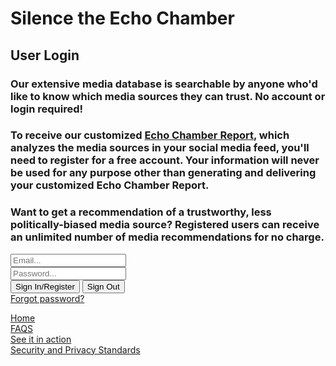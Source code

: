 <!--This code was lifted from a firebase how-to-guide https://howtofirebase.com/firebase-authentication-for-web-d58aad62cf6d-->


<html>

<head>
  <title>Silence the Echo Chamber</title>
</head>

<body>
  <form>
  <h1>Silence the Echo Chamber</h1>
  <h2>User Login</h2>
    <h3>
      Our extensive media database is searchable by anyone who'd like to know which media sources they can trust.  No account or login required!
    </h3>
    <h3>
      To receive our customized <a href="https://silencetheecho.github.io/SilenceTheEcho/search">Echo Chamber Report</a>, which analyzes the media sources in your social media feed, you'll need to register for a free account.  Your information will never be used for any purpose other than generating and delivering your customized Echo Chamber Report.
    </h3>
    <h3>
      Want to get a recommendation of a trustworthy, less politically-biased media source?  Registered users can receive an unlimited number of media recommendations for no charge.
    </h3>
    <div>
      <input id="email" type="text" placeholder="Email...">
    </div>
    <div>
      <input id="password" type="password" placeholder="Password...">
    </div>
    <div>
      <button id="sign-in">Sign In/Register</button>
      <button id="sign-out">Sign Out</button>
    </div>
     <a href="https://silencetheecho.github.io/SilenceTheEcho/forgotPassword">Forgot password?</a> 
  </form>

  <!--Include firebase.js  -->
  
<script src="https://www.gstatic.com/firebasejs/4.6.2/firebase.js"></script>
<script>
  // Initialize Firebase
  var config = {
    apiKey: "AIzaSyAbBnEsH-88WhhZqjG0xczXXriqvYRA_y4",
    authDomain: "silencetheecho-efa5e.firebaseapp.com",
    databaseURL: "https://silencetheecho-efa5e.firebaseio.com",
    projectId: "silencetheecho-efa5e",
    storageBucket: "silencetheecho-efa5e.appspot.com",
    messagingSenderId: "765642044089"
  };
  firebase.initializeApp(config);
</script>
  
  <!--Handle auth events-->
  <script>
    firebase.auth().onAuthStateChanged(function(user) {
      window.user = user;
      // Step 1:
      //  If no user, sign in anonymously with firebase.auth().signInAnonymously()
      //  If there is a user, log out out user details for debugging purposes.
    });
  </script>

  <!--Handle page events-->
  <script>
    document.querySelector('#sign-in').addEventListener('click', function(e) {
      e.preventDefault();
      e.stopPropagation();
      var email = document.querySelector('#email').value;
      var password = document.querySelector('#password').value
      var credential = firebase.auth.EmailAuthProvider.credential(email, password);
      var auth = firebase.auth();
      var currentUser = auth.currentUser;
   //   firebase.auth().signIn(); //added this (DEM)
      firebase.auth.emailAuthProvider.credential(emailInput.value, passwordInput.value);//added this (DEM)
      firebase.auth.signInWithCredential(credential);//added this (DEM)
      // Step 2
      //  Get a credential with firebase.auth.emailAuthProvider.credential(emailInput.value, passwordInput.value)
      //  If there is no current user, log in with auth.signInWithCredential(credential)
      //  If there is a current user an it's anonymous, atttempt to link the new user with firebase.auth().currentUser.link(credential)
      //  The user link will fail if the user has already been created, so catch the error and sign in.
    });
    document.querySelector('#sign-out').addEventListener('click', function(e) {
      e.preventDefault();
      e.stopPropagation();
      firebase.auth().signOut();
    });
  </script>
<div>
     <a href="https://silencetheecho.github.io/SilenceTheEcho">Home</a>  
</div>
<div>
     <a href="https://silencetheecho.github.io/SilenceTheEcho/faqs">FAQS</a>  
</div>
<div>
     <a href="https://silencetheecho.github.io/SilenceTheEcho/search">See it in action</a>  
</div>
<div>
     <a href="https://silencetheecho.github.io/SilenceTheEcho/security">Security and Privacy Standards</a>  
</div>



</body>

